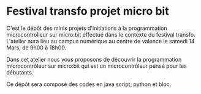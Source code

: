 # Festival transfo projet micro bit

C'est le dépôt des minis projets d'initiations à la programmation microcontrolleur sur micro:bit effectué dans le contexte du festival transfo. L'atelier aura lieu au campus numérique au centre de valence le samedi 14 Mars, de 9h00 à 18h00.

Dans cet atelier nous vous proposons de découvrir la programmation microcontrôleur sur micro:bit qui est un microcontrôleur pensé pour les débutants.

Ce dépôt sera composé des codes en java script, python et bloc.
